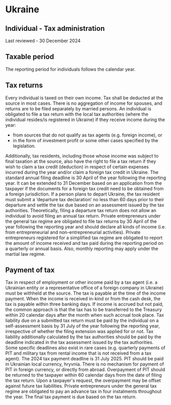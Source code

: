# Ukraine
## Individual - Tax administration
Last reviewed - 30 December 2024
## Taxable period
The reporting period for individuals follows the calendar year.
## Tax returns
Every individual is taxed on their own income. Tax shall be deducted at the source in most cases. There is no aggregation of income for spouses, and returns are to be filed separately by married persons.
An individual is obligated to file a tax return with the local tax authorities (where the individual resides/is registered in Ukraine) if they receive income during the year:
  * from sources that do not qualify as tax agents (e.g. foreign income), or
  * in the form of investment profit or some other cases specified by the legislation.


Additionally, tax residents, including those whose income was subject to final taxation at the source, also have the right to file a tax return if they wish to claim a tax credit (deduction) in respect of certain expenses incurred during the year and/or claim a foreign tax credit in Ukraine.
The standard annual filing deadline is 30 April of the year following the reporting year. It can be extended to 31 December based on an application from the taxpayer if the documents for a foreign tax credit need to be obtained from a foreign jurisdiction.
If a person plans to depart Ukraine, the tax resident must submit a ‘departure tax declaration’ no less than 60 days prior to their departure and settle the tax due based on an assessment issued by the tax authorities. Theoretically, filing a departure tax return does not allow an individual to avoid filing an annual tax return.
Private entrepreneurs under the general tax regime are obligated to file tax returns by 30 April of the year following the reporting year and should declare all kinds of income (i.e. from entrepreneurial and non-entrepreneurial activities).
Private entrepreneurs registered for a simplified tax regime are obligated to report the amount of income received and tax paid during the reporting period on a quarterly or annual basis. Also, monthly reporting may apply under the martial law regime.
## Payment of tax
Tax in respect of employment or other income paid by a tax agent (i.e. a Ukrainian entity or a representative office of a foreign company in Ukraine) must be withheld at the source. The tax is payable at the time of the income payment. When the income is received in-kind or from the cash desk, the tax is payable within three banking days.
If income is accrued but not paid, the common approach is that the tax has to be transferred to the Treasury within 20 calendar days after the month when such accrual took place.
Tax liability due on a submitted tax return must be paid by the individual on a self-assessment basis by 31 July of the year following the reporting year, irrespective of whether the filing extension was applied for or not. Tax liability additionally calculated by the tax authorities should be paid by the deadline indicated in the tax assessment issued by the tax authorities. Some specific deadlines also exist in rare cases (e.g. quarterly payments of PIT and military tax from rental income that is not received from a tax agent).
The 2024 tax payment deadline is 31 July 2025.
PIT should be paid in Ukrainian local currency, hryvnia. There is no mechanism for payment of PIT in foreign currency, or directly from abroad.
Overpayment of PIT should be returned to the taxpayer within 60 calendar days from the date of filing the tax return. Upon a taxpayer's request, the overpayment may be offset against future tax liabilities.
Private entrepreneurs under the general tax regime are obligated to pay an advance tax in four instalments throughout the year. The final tax payment is due based on the tax return.
